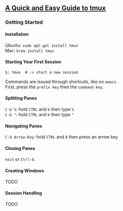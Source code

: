 ## [A Quick and Easy Guide to tmux](https://www.hamvocke.com/blog/a-quick-and-easy-guide-to-tmux/)

### Getting Started

#### Installation

Ubuntu: `sudo apt-get install tmux`  
Mac: `brew install tmux`  

#### Starting Your First Session

```
$: tmux  # -> start a new session
```

Commands are issued through shortcuts, like on `emacs`.  
First, press the `prefix key` then the `command key`.  

#### Splitting Panes

`C-b %`: hold `CTRL` and `b` then type `%`  
`C-b "`: hold `CTRL` and `b` then type `"`  

#### Navigating Panes

`C-b Arrow-Key`: hold `CTRL` and `b` then press an arrow key  

#### Closing Panes

`exit` or `Ctrl-d`.  

#### Creating Windows

TODO

#### Session Handling

TODO

